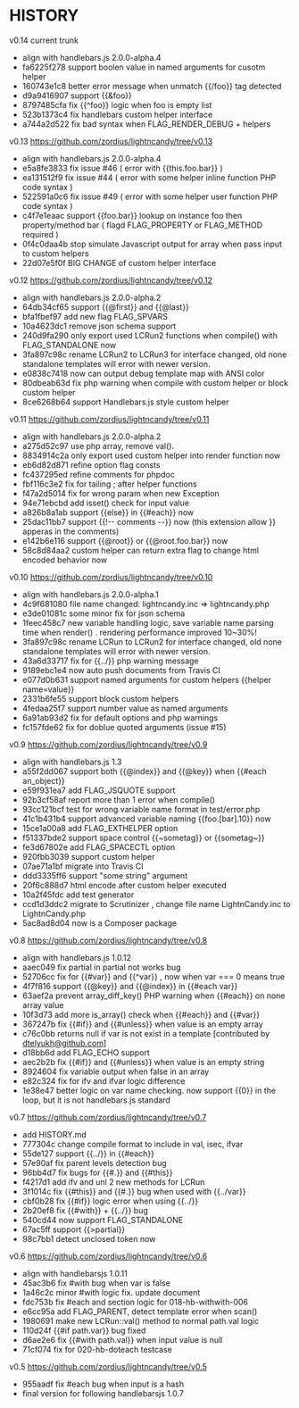 HISTORY
=======

v0.14 current trunk
   * align with handlebars.js 2.0.0-alpha.4
   * fa6225f278 support boolen value in named arguments for cusotm helper
   * 160743e1c8 better error message when unmatch {{/foo}} tag detected
   * d9a9416907 support {{&foo}}
   * 8797485cfa fix {{^foo}} logic when foo is empty list
   * 523b1373c4 fix handlebars custom helper interface
   * a744a2d522 fix bad syntax when FLAG_RENDER_DEBUG + helpers

v0.13 https://github.com/zordius/lightncandy/tree/v0.13
   * align with handlebars.js 2.0.0-alpha.4
   * e5a8fe3833 fix issue #46 ( error with {{this.foo.bar}} )
   * ea131512f9 fix issue #44 ( error with some helper inline function PHP code syntax )
   * 522591a0c6 fix issue #49 ( error with some helper user function PHP code syntax )
   * c4f7e1eaac support {{foo.bar}} lookup on instance foo then property/method bar ( flagd FLAG_PROPERTY or FLAG_METHOD required )
   * 0f4c0daa4b stop simulate Javascript output for array when pass input to custom helpers
   * 22d07e5f0f BIG CHANGE of custom helper interface

v0.12 https://github.com/zordius/lightncandy/tree/v0.12
   * align with handlebars.js 2.0.0-alpha.2
   * 64db34cf65 support {{@first}} and {{@last}}
   * bfa1fbef97 add new flag FLAG_SPVARS
   * 10a4623dc1 remove json schema support
   * 240d9fa290 only export used LCRun2 functions when compile() with FLAG_STANDALONE now
   * 3fa897c98c rename LCRun2 to LCRun3 for interface changed, old none standalone templates will error with newer version.
   * e0838c7418 now can output debug template map with ANSI color
   * 80dbeab63d fix php warning when compile with custom helper or block custom helper
   * 8ce6268b64 support Handlebars.js style custom helper

v0.11 https://github.com/zordius/lightncandy/tree/v0.11
   * align with handlebars.js 2.0.0-alpha.2
   * a275d52c97 use php array, remove val().
   * 8834914c2a only export used custom helper into render function now
   * eb6d82d871 refine option flag consts
   * fc437295ed refine comments for phpdoc
   * fbf116c3e2 fix for tailing ; after helper functions
   * f47a2d5014 fix for wrong param when new Exception 
   * 94e71ebcbd add isset() check for input value
   * a826b8a1ab support {{else}} in {{#each}} now
   * 25dac11bb7 support {{!-- comments --}} now (this extension allow }} apperas in the comments)
   * e142b6e116 support {{@root}} or {{@root.foo.bar}} now
   * 58c8d84aa2 custom helper can return extra flag to change html encoded behavior now

v0.10 https://github.com/zordius/lightncandy/tree/v0.10
   * align with handlebars.js 2.0.0-alpha.1
   * 4c9f681080 file name changed: lightncandy.inc => lightncandy.php
   * e3de01081c some minor fix for json schema
   * 1feec458c7 new variable handling logic, save variable name parsing time when render() . rendering performance improved 10~30%!
   * 3fa897c98c rename LCRun to LCRun2 for interface changed, old none standalone templates will error with newer version.
   * 43a6d33717 fix for {{../}} php warning message
   * 9189ebc1e4 now auto push documents from Travis CI
   * e077d0b631 support named arguments for custom helpers {{helper name=value}}
   * 2331b6fe55 support block custom helpers
   * 4fedaa25f7 support number value as named arguments
   * 6a91ab93d2 fix for default options and php warnings
   * fc157fde62 fix for doblue quoted arguments (issue #15)

v0.9 https://github.com/zordius/lightncandy/tree/v0.9
   * align with handlebars.js 1.3
   * a55f2dd067 support both {{@index}} and {{@key}} when {{#each an_object}}
   * e59f931ea7 add FLAG_JSQUOTE support
   * 92b3cf58af report more than 1 error when compile()
   * 93cc121bcf test for wrong variable name format in test/error.php
   * 41c1b431b4 support advanced variable naming {{foo.[bar].10}} now
   * 15ce1a00a8 add FLAG_EXTHELPER option
   * f51337bde2 support space control {{~sometag}} or {{sometag~}}
   * fe3d67802e add FLAG_SPACECTL option
   * 920fbb3039 support custom helper
   * 07ae71a1bf migrate into Travis CI
   * ddd3335ff6 support "some string" argument
   * 20f6c888d7 html encode after custom helper executed
   * 10a2f45fdc add test generator
   * ccd1d3ddc2 migrate to Scrutinizer , change file name LightnCandy.inc to LightnCandy.php
   * 5ac8ad8d04 now is a Composer package

v0.8 https://github.com/zordius/lightncandy/tree/v0.8
   * align with handlebars.js 1.0.12
   * aaec049 fix partial in partial not works bug
   * 52706cc fix for {{#var}} and {{^var}} , now when var === 0 means true
   * 4f7f816 support {{@key}} and {{@index}} in {{#each var}}
   * 63aef2a prevent array_diff_key() PHP warning when {{#each}} on none array value
   * 10f3d73 add more is_array() check when {{#each}} and {{#var}}
   * 367247b fix {{#if}} and {{#unless}} when value is an empty array
   * c76c0bb returns null if var is not exist in a template [contributed by dtelyukh@github.com]
   * d18bb6d add FLAG_ECHO support
   * aec2b2b fix {{#if}} and {{#unless}} when value is an empty string
   * 8924604 fix variable output when false in an array
   * e82c324 fix for ifv and ifvar logic difference
   * 1e38e47 better logic on var name checking. now support {{0}} in the loop, but it is not handlebars.js standard

v0.7 https://github.com/zordius/lightncandy/tree/v0.7
   * add HISTORY.md
   * 777304c change compile format to include in val, isec, ifvar
   * 55de127 support {{../}} in {{#each}}
   * 57e90af fix parent levels detection bug
   * 96bb4d7 fix bugs for {{#.}} and {{#this}}
   * f4217d1 add ifv and unl 2 new methods for LCRun
   * 3f1014c fix {{#this}} and {{#.}} bug when used with {{../var}}
   * cbf0b28 fix {{#if}} logic error when using {{../}}
   * 2b20ef8 fix {{#with}} + {{../}} bug
   * 540cd44 now support FLAG_STANDALONE
   * 67ac5ff support {{>partial}}
   * 98c7bb1 detect unclosed token now

v0.6 https://github.com/zordius/lightncandy/tree/v0.6
   * align with handlebarsjs 1.0.11
   * 45ac3b6 fix #with bug when var is false
   * 1a46c2c minor #with logic fix. update document
   * fdc753b fix #each and section logic for 018-hb-withwith-006
   * e6cc95a add FLAG_PARENT, detect template error when scan()
   * 1980691 make new LCRun::val() method to normal path.val logic
   * 110d24f {{#if path.var}} bug fixed
   * d6ae2e6 fix {{#with path.val}} when input value is null
   * 71cf074 fix for 020-hb-doteach testcase

v0.5 https://github.com/zordius/lightncandy/tree/v0.5
   * 955aadf fix #each bug when input is a hash
   * final version for following handlebarsjs 1.0.7
